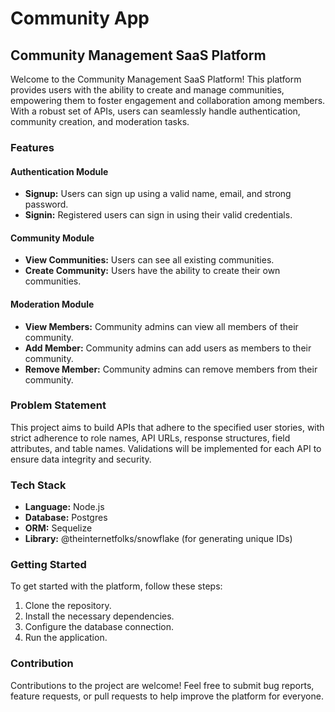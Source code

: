 <h1>Community App</h1>

## Community Management SaaS Platform

Welcome to the Community Management SaaS Platform! This platform provides users with the ability to create and manage communities, empowering them to foster engagement and collaboration among members. With a robust set of APIs, users can seamlessly handle authentication, community creation, and moderation tasks.

### Features

#### Authentication Module
- **Signup:** Users can sign up using a valid name, email, and strong password.
- **Signin:** Registered users can sign in using their valid credentials.

#### Community Module
- **View Communities:** Users can see all existing communities.
- **Create Community:** Users have the ability to create their own communities.

#### Moderation Module
- **View Members:** Community admins can view all members of their community.
- **Add Member:** Community admins can add users as members to their community.
- **Remove Member:** Community admins can remove members from their community.

### Problem Statement

This project aims to build APIs that adhere to the specified user stories, with strict adherence to role names, API URLs, response structures, field attributes, and table names. Validations will be implemented for each API to ensure data integrity and security.

### Tech Stack

- **Language:** Node.js 
- **Database:** Postgres 
- **ORM:** Sequelize 
- **Library:** @theinternetfolks/snowflake (for generating unique IDs)

### Getting Started

To get started with the platform, follow these steps:

1. Clone the repository.
2. Install the necessary dependencies.
3. Configure the database connection.
4. Run the application.

### Contribution

Contributions to the project are welcome! Feel free to submit bug reports, feature requests, or pull requests to help improve the platform for everyone.
